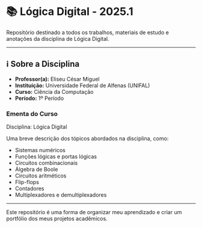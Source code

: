 # 📚 Lógica Digital - 2025.1

Repositório destinado a todos os trabalhos, materiais de estudo e anotações da disciplina de Lógica Digital.

---

## ℹ️ Sobre a Disciplina

- **Professor(a):** Eliseu César Miguel
- **Instituição:** Universidade Federal de Alfenas (UNIFAL)
- **Curso:** Ciência da Computação
- **Período:** 1º Período

### Ementa do Curso
Disciplina: Lógica Digital

Uma breve descrição dos tópicos abordados na disciplina, como:
- Sistemas numéricos
- Funções lógicas e portas lógicas
- Circuitos combinacionais
- Álgebra de Boole
- Circuitos aritméticos
- Flip-flops
- Contadores
- Multiplexadores e demultiplexadores

---


Este repositório é uma forma de organizar meu aprendizado e criar um portfólio dos meus projetos acadêmicos.
